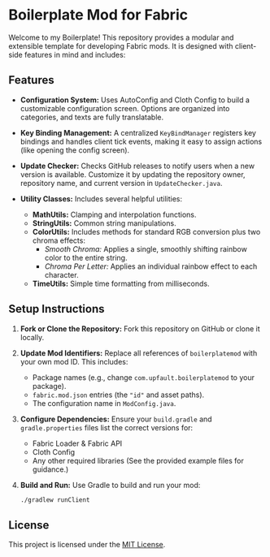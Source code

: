 # Boilerplate Mod for Fabric

Welcome to my Boilerplate! This repository provides a modular and extensible template for developing Fabric mods. It is designed with client-side features in mind and includes:

## Features

- **Configuration System:**
  Uses AutoConfig and Cloth Config to build a customizable configuration screen. Options are organized into categories, and texts are fully translatable.

- **Key Binding Management:**
  A centralized `KeyBindManager` registers key bindings and handles client tick events, making it easy to assign actions (like opening the config screen).

- **Update Checker:**
  Checks GitHub releases to notify users when a new version is available. Customize it by updating the repository owner, repository name, and current version in `UpdateChecker.java`.

- **Utility Classes:**
  Includes several helpful utilities:
  - **MathUtils:** Clamping and interpolation functions.
  - **StringUtils:** Common string manipulations.
  - **ColorUtils:** Includes methods for standard RGB conversion plus two chroma effects:
    - *Smooth Chroma:* Applies a single, smoothly shifting rainbow color to the entire string.
    - *Chroma Per Letter:* Applies an individual rainbow effect to each character.
  - **TimeUtils:** Simple time formatting from milliseconds.

## Setup Instructions

1. **Fork or Clone the Repository:**
   Fork this repository on GitHub or clone it locally.

2. **Update Mod Identifiers:**
   Replace all references of `boilerplatemod` with your own mod ID. This includes:
   - Package names (e.g., change `com.upfault.boilerplatemod` to your package).
   - `fabric.mod.json` entries (the `"id"` and asset paths).
   - The configuration name in `ModConfig.java`.

3. **Configure Dependencies:**
   Ensure your `build.gradle` and `gradle.properties` files list the correct versions for:
   - Fabric Loader & Fabric API
   - Cloth Config
   - Any other required libraries
   (See the provided example files for guidance.)

4. **Build and Run:**
   Use Gradle to build and run your mod:
   ```bash
   ./gradlew runClient
   
## License

This project is licensed under the [MIT License](https://github.com/WannaBeIan/Fabric-Mod-Template/blob/main/LICENSE).
